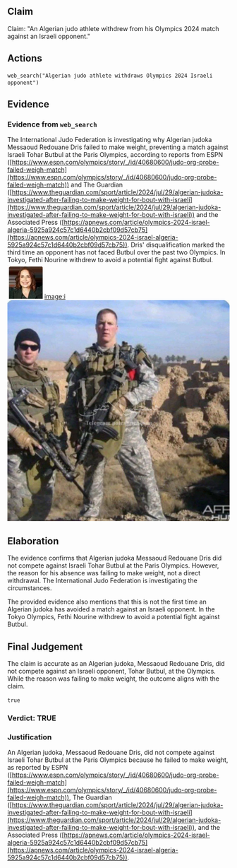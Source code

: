 ## Claim
Claim: "An Algerian judo athlete withdrew from his Olympics 2024 match against an Israeli opponent."

## Actions
```
web_search("Algerian judo athlete withdraws Olympics 2024 Israeli opponent")
```

## Evidence
### Evidence from `web_search`
The International Judo Federation is investigating why Algerian judoka Messaoud Redouane Dris failed to make weight, preventing a match against Israeli Tohar Butbul at the Paris Olympics, according to reports from ESPN ([https://www.espn.com/olympics/story/_/id/40680600/judo-org-probe-failed-weigh-match](https://www.espn.com/olympics/story/_/id/40680600/judo-org-probe-failed-weigh-match)) and The Guardian ([https://www.theguardian.com/sport/article/2024/jul/29/algerian-judoka-investigated-after-failing-to-make-weight-for-bout-with-israeli](https://www.theguardian.com/sport/article/2024/jul/29/algerian-judoka-investigated-after-failing-to-make-weight-for-bout-with-israeli)) and the Associated Press ([https://apnews.com/article/olympics-2024-israel-algeria-5925a924c57c1d6440b2cbf09d57cb75](https://apnews.com/article/olympics-2024-israel-algeria-5925a924c57c1d6440b2cbf09d57cb75)). Dris' disqualification marked the third time an opponent has not faced Butbul over the past two Olympics. In Tokyo, Fethi Nourine withdrew to avoid a potential fight against Butbul. ![image 2326](media/2025-07-20_11-09-1753009784-510523.jpg) <image:i> ![image 1](media/0.jpg)


## Elaboration
The evidence confirms that Algerian judoka Messaoud Redouane Dris did not compete against Israeli Tohar Butbul at the Paris Olympics. However, the reason for his absence was failing to make weight, not a direct withdrawal. The International Judo Federation is investigating the circumstances.

The provided evidence also mentions that this is not the first time an Algerian judoka has avoided a match against an Israeli opponent. In the Tokyo Olympics, Fethi Nourine withdrew to avoid a potential fight against Butbul.


## Final Judgement
The claim is accurate as an Algerian judoka, Messaoud Redouane Dris, did not compete against an Israeli opponent, Tohar Butbul, at the Olympics. While the reason was failing to make weight, the outcome aligns with the claim.

`true`


### Verdict: TRUE

### Justification
An Algerian judoka, Messaoud Redouane Dris, did not compete against Israeli Tohar Butbul at the Paris Olympics because he failed to make weight, as reported by ESPN ([https://www.espn.com/olympics/story/_/id/40680600/judo-org-probe-failed-weigh-match](https://www.espn.com/olympics/story/_/id/40680600/judo-org-probe-failed-weigh-match)), The Guardian ([https://www.theguardian.com/sport/article/2024/jul/29/algerian-judoka-investigated-after-failing-to-make-weight-for-bout-with-israeli](https://www.theguardian.com/sport/article/2024/jul/29/algerian-judoka-investigated-after-failing-to-make-weight-for-bout-with-israeli)), and the Associated Press ([https://apnews.com/article/olympics-2024-israel-algeria-5925a924c57c1d6440b2cbf09d57cb75](https://apnews.com/article/olympics-2024-israel-algeria-5925a924c57c1d6440b2cbf09d57cb75)).
